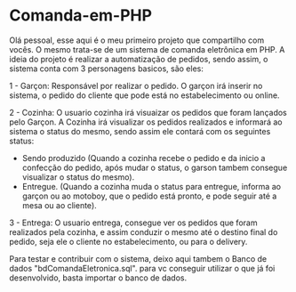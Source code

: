 # Comanda-em-PHP

Olá pessoal, esse aqui é o meu primeiro projeto que compartilho com vocês. O mesmo trata-se de um sistema de comanda eletrônica em PHP.
A ideia do projeto é realizar a automatização de pedidos, sendo assim, o sistema conta com 3 personagens basicos, são eles:

1 - Garçon: Responsável por realizar o pedido. 
O garçon irá inserir no sistema, o pedido do cliente que pode está no estabelecimento ou online.

2 - Cozinha: O usuario cozinha irá visuaizar os pedidos que foram lançados pelo Garçon.
A Cozinha irá visualizar os pedidos realizados e informará ao sistema o status do mesmo, sendo assim ele contará com os seguintes status:
 - Sendo produzido (Quando a cozinha recebe o pedido e da inicio a confecção do pedido, após mudar o status, o garson tambem consegue visualizar o status do mesmo).
 - Entregue. (Quando a cozinha muda o status para entregue, informa ao garçon ou ao motoboy, que o pedido está pronto, e pode seguir até a mesa ou ao cliente).

3 - Entrega: O usuario entrega, consegue ver os pedidos que foram realizados pela cozinha, e assim conduzir o mesmo até o destino final do pedido, seja ele o cliente no estabelecimento, ou para o delivery.







Para testar e contribuir com o sistema, deixo aqui tambem o Banco de dados "bdComandaEletronica.sql". para vc conseguir utilizar o que já foi desenvolvido, basta importar o banco de dados.


